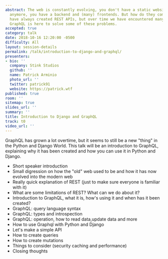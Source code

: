 ```yaml
---
abstract: The web is constantly evolving, you don't have a static website or application
  anymore, you have a backend and (many) frontends. But how do they communicate? We
  have always created REST APIs, but over time we have encountered many pitfalls,
  GraphQL is here to solve some of these problems.
accepted: true
category: talk
date: 2018-10-16 12:20:00 -0500
difficulty: All
layout: session-details
permalink: /talk/introduction-to-django-and-graphql/
presenters:
- bio: ''
  company: Stink Studios
  github: ''
  name: Patrick Arminio
  photo_url: ''
  twitter: patrick91
  website: https://patrick.wtf
published: true
room: ''
sitemap: true
slides_url: ''
summary: ''
title: Introduction to Django and GraphQL
track: t0
video_url: ''
---
```


GraphQL has grown a lot overtime, but it seems to still be a new "thing" in the Python and Django World.
This talk will be an introduction to GraphQL, explaining why it has been created and how you can use it in Python and Django.

- Short speaker introduction
- Small digression on how the "old" web used to be and how it has now evolved into the modern web
- Really quick explanation of REST (just to make sure everyone is familiar with it)
- What are some limitations of REST? What can we do about it?
- Introduction to GraphQL, what it is, how's using it and when has it been created?
- GraphQL: query language syntax
- GraphQL: types and introspection
- GraphQL: operation, how to read data,update data and more
- How to use Graphql with Python and Django
- Let's make a simple API
- How to create queries
- How to create mutations
- Things to consider (security caching and performance)
- Closing thoughts